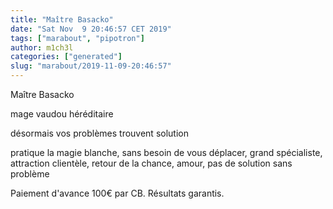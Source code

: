 ```yaml
---
title: "Maître Basacko"
date: "Sat Nov  9 20:46:57 CET 2019"
tags: ["marabout", "pipotron"]
author: m1ch3l
categories: ["generated"]
slug: "marabout/2019-11-09-20:46:57"
---
```


Maître Basacko

mage vaudou héréditaire

désormais vos problèmes trouvent solution

pratique la magie blanche, sans besoin de vous déplacer, grand spécialiste, attraction clientèle, retour de la chance, amour, pas de solution sans problème

Paiement d'avance 100€ par CB. Résultats garantis.
